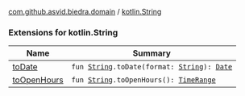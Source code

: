 [com.github.asvid.biedra.domain](../index.md) / [kotlin.String](./index.md)

### Extensions for kotlin.String

| Name | Summary |
|---|---|
| [toDate](to-date.md) | `fun `[`String`](https://kotlinlang.org/api/latest/jvm/stdlib/kotlin/-string/index.html)`.toDate(format: `[`String`](https://kotlinlang.org/api/latest/jvm/stdlib/kotlin/-string/index.html)`): `[`Date`](https://developer.android.com/reference/java/util/Date.html) |
| [toOpenHours](to-open-hours.md) | `fun `[`String`](https://kotlinlang.org/api/latest/jvm/stdlib/kotlin/-string/index.html)`.toOpenHours(): `[`TimeRange`](../-time-range/index.md) |
